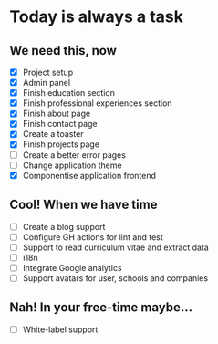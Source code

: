 # Today is always a task

## We need this, now

- [x] Project setup
- [x] Admin panel
- [x] Finish education section
- [x] Finish professional experiences section
- [x] Finish about page
- [x] Finish contact page
- [x] Create a toaster
- [x] Finish projects page
- [ ] Create a better error pages
- [ ] Change application theme
- [x] Componentise application frontend

## Cool! When we have time

- [ ] Create a blog support
- [ ] Configure GH actions for lint and test
- [ ] Support to read curriculum vitae and extract data
- [ ] i18n
- [ ] Integrate Google analytics
- [ ] Support avatars for user, schools and companies

## Nah! In your free-time maybe...

- [ ] White-label support
